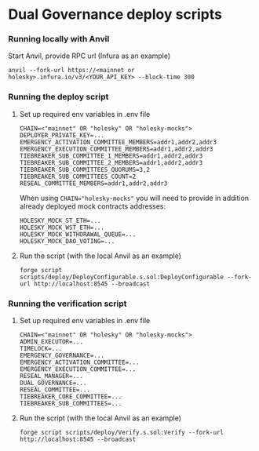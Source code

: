 # Dual Governance deploy scripts

### Running locally with Anvil

Start Anvil, provide RPC url (Infura as an example)
```
anvil --fork-url https://<mainnet or holesky>.infura.io/v3/<YOUR_API_KEY> --block-time 300
```

### Running the deploy script

1. Set up required env variables in .env file

    ```
    CHAIN=<"mainnet" OR "holesky" OR "holesky-mocks">
    DEPLOYER_PRIVATE_KEY=...
    EMERGENCY_ACTIVATION_COMMITTEE_MEMBERS=addr1,addr2,addr3
    EMERGENCY_EXECUTION_COMMITTEE_MEMBERS=addr1,addr2,addr3
    TIEBREAKER_SUB_COMMITTEE_1_MEMBERS=addr1,addr2,addr3
    TIEBREAKER_SUB_COMMITTEE_2_MEMBERS=addr1,addr2,addr3
    TIEBREAKER_SUB_COMMITTEES_QUORUMS=3,2
    TIEBREAKER_SUB_COMMITTEES_COUNT=2
    RESEAL_COMMITTEE_MEMBERS=addr1,addr2,addr3
    ```

    When using `CHAIN="holesky-mocks"` you will need to provide in addition already deployed mock contracts addresses:
    
    ```
    HOLESKY_MOCK_ST_ETH=...
    HOLESKY_MOCK_WST_ETH=...
    HOLESKY_MOCK_WITHDRAWAL_QUEUE=...
    HOLESKY_MOCK_DAO_VOTING=...
    ```

2. Run the script (with the local Anvil as an example)

    ```
    forge script scripts/deploy/DeployConfigurable.s.sol:DeployConfigurable --fork-url http://localhost:8545 --broadcast
    ```

### Running the verification script

1. Set up required env variables in .env file

    ```
    CHAIN=<"mainnet" OR "holesky" OR "holesky-mocks">
    ADMIN_EXECUTOR=...
    TIMELOCK=...
    EMERGENCY_GOVERNANCE=...
    EMERGENCY_ACTIVATION_COMMITTEE=...
    EMERGENCY_EXECUTION_COMMITTEE=...
    RESEAL_MANAGER=...
    DUAL_GOVERNANCE=...
    RESEAL_COMMITTEE=...
    TIEBREAKER_CORE_COMMITTEE=...
    TIEBREAKER_SUB_COMMITTEES=...
    ```

2. Run the script (with the local Anvil as an example)

    ```
    forge script scripts/deploy/Verify.s.sol:Verify --fork-url http://localhost:8545 --broadcast
    ```

